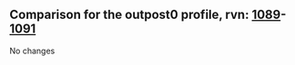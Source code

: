 ## Comparison for the outpost0 profile, rvn: [1089](https://github.com/PRO100KatYT/FortniteProfileRevisions/tree/main/profiles/outpost0/1089%20outpost0.json)-[1091](https://github.com/PRO100KatYT/FortniteProfileRevisions/tree/main/profiles/outpost0/1091%20outpost0.json)

No changes
